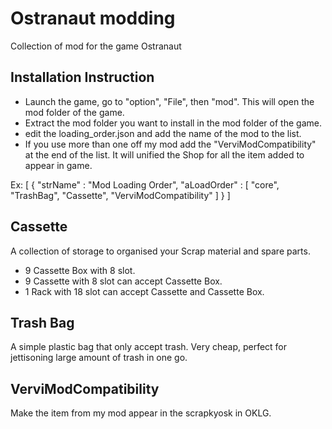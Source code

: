 # Ostranaut modding

Collection of mod for the game Ostranaut



## Installation Instruction
- Launch the game, go to "option", "File", then "mod". This will open the mod folder of the game.
- Extract the mod folder you want to install in the mod folder of the game. 
- edit the loading_order.json and add the name of the mod to the list. 
- If you use more than one off my mod add the "VerviModCompatibility" at the end of the list.
It will unified the Shop for all the item added to appear in game.

Ex:
[
 {
  "strName" : "Mod Loading Order",
  "aLoadOrder" : [
  "core",
  "TrashBag",
  "Cassette",
  "VerviModCompatibility"
  ]
 }
]

## Cassette
A collection of storage to organised your Scrap material and spare parts.

- 9 Cassette Box with 8 slot.
- 9 Cassette with 8 slot can accept Cassette Box.
- 1 Rack with 18 slot can accept Cassette and Cassette Box.

## Trash Bag
A simple plastic bag that only accept trash. Very cheap, perfect for jettisoning large amount of trash in one go.

## VerviModCompatibility
Make the item from my mod appear in the scrapkyosk in OKLG.
